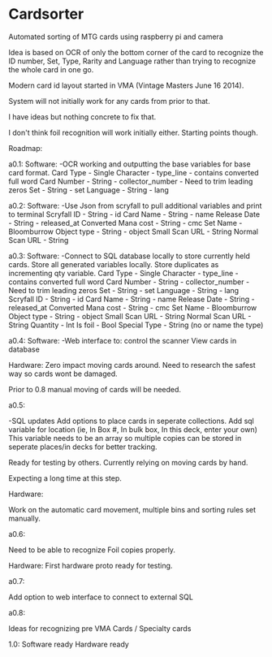 # Cardsorter
Automated sorting of MTG cards using raspberry pi and camera

Idea is based on OCR of only the bottom corner of the card to recognize the ID number, Set, Type, Rarity and Language rather than trying to recognize the whole card in one go.

Modern card id layout started in VMA (Vintage Masters June 16 2014).

System will not initially work for any cards from prior to that.

I have ideas but nothing concrete to fix that.


I don't think foil recognition will work initially either. Starting points though.



Roadmap:

a0.1:
Software:
-OCR working and outputting the base variables for base card format.
  Card Type - Single Character - type_line - contains converted full word
  Card Number - String - collector_number - Need to trim leading zeros
  Set - String - set
  Language - String - lang
  
a0.2:
Software:
-Use Json from scryfall to pull additional variables and print to terminal
  Scryfall ID - String - id
  Card Name - String - name
  Release Date - String - released_at
  Converted Mana cost - String - cmc
  Set Name - Bloomburrow
  Object type - String - object
  Small Scan URL - String
  Normal Scan URL - String

a0.3:
Software:
-Connect to SQL database locally to store currently held cards. Store all generated variables locally. Store duplicates as incrementing qty variable.
  Card Type - Single Character - type_line - contains converted full word
  Card Number - String - collector_number - Need to trim leading zeros
  Set - String - set
  Language - String - lang
  Scryfall ID - String - id
  Card Name - String - name
  Release Date - String - released_at
  Converted Mana cost - String - cmc
  Set Name - Bloomburrow
  Object type - String - object
  Small Scan URL - String
  Normal Scan URL - String
  Quantity - Int
  Is foil - Bool
  Special Type - String (no or name the type)

a0.4:
Software:
-Web interface to:
  control the scanner
  View cards in database
  
Hardware:
Zero impact moving cards around. Need to research the safest way so cards wont be damaged.

Prior to 0.8 manual moving of cards will be needed.

a0.5:

-SQL updates
  Add options to place cards in seperate collections.
  Add sql variable for location (ie, In Box #, In bulk box, In this deck, enter your own) This variable needs to be an array so multiple copies can be stored in seperate places/in decks for better tracking.

Ready for testing by others. Currently relying on moving cards by hand.

Expecting a long time at this step.

Hardware:

Work on the automatic card movement, multiple bins and sorting rules set manually.

a0.6:

Need to be able to recognize Foil copies properly.

Hardware:
First hardware proto ready for testing.

a0.7:

Add option to web interface to connect to external SQL

a0.8:

Ideas for recognizing pre VMA Cards / Specialty cards

1.0:
Software ready
Hardware ready
